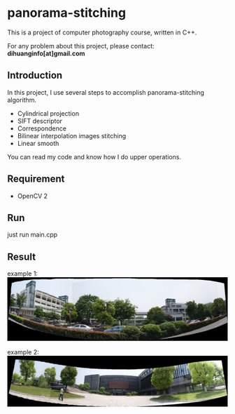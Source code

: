 # panorama-stitching

This is a project of computer photography course, written in C++.

For any problem about this project, please contact: **dihuanginfo[at]gmail.com**

## Introduction

In this project, I use several steps to accomplish panorama-stitching algorithm.

* Cylindrical projection
* SIFT descriptor
* Correspondence
* Bilinear interpolation images stitching
* Linear smooth

You can read my code and know how I do upper operations.

## Requirement

* OpenCV 2

## Run

just  run main.cpp

## Result
example 1:
![1_smooth](./output/1_smooth.jpg)

example 2:
![1_smooth](./output/2_halfsmooth.jpg)

